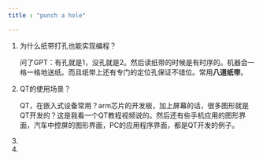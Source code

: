 ```yaml
---
title : "punch a hole"

---
```


1. 为什么纸带打孔也能实现编程？

    问了GPT：有孔就是1，没孔就是2。然后读纸带的时候是有时序的。机器会一格一格地送纸。而且纸带上还有专门的定位孔保证不错位。常用**八道纸带**。
2. QT的使用场景？

    QT，在嵌入式设备常用？arm芯片的开发板，加上屏幕的话，很多图形就是QT开发的？这是我看一个QT教程视频说的。然后还有些手机应用的图形界面，汽车中控屏的图形界面，PC的应用程序界面，都是QT开发的例子。
3. 
4. 